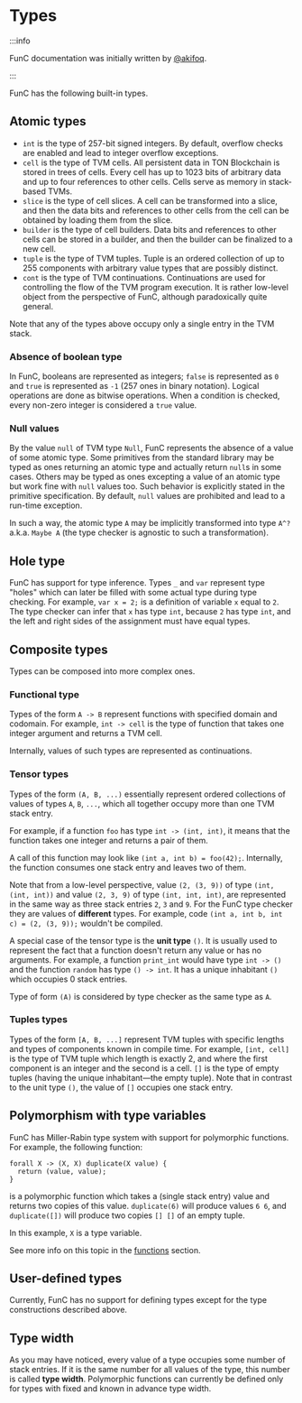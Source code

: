 # Types

:::info

FunC documentation was initially written by [@akifoq](https://github.com/akifoq).

:::

FunC has the following built-in types.

## Atomic types

* `int` is the type of 257-bit signed integers. By default, overflow checks are enabled and lead to integer overflow exceptions.
* `cell` is the type of TVM cells. All persistent data in TON Blockchain is stored in trees of cells. Every cell has up to 1023 bits of arbitrary data and up to four references to other cells. Cells serve as memory in stack-based TVMs.
* `slice` is the type of cell slices. A cell can be transformed into a slice, and then the data bits and references to other cells from the cell can be obtained by loading them from the slice.
* `builder` is the type of cell builders. Data bits and references to other cells can be stored in a builder, and then the builder can be finalized to a new cell.
* `tuple` is the type of TVM tuples. Tuple is an ordered collection of up to 255 components with arbitrary value types that are possibly distinct.
* `cont` is the type of TVM continuations. Continuations are used for controlling the flow of the TVM program execution. It is rather low-level object from the perspective of FunC, although paradoxically quite general.

Note that any of the types above occupy only a single entry in the TVM stack.

### Absence of boolean type

In FunC, booleans are represented as integers; `false` is represented as `0` and `true` is represented as `-1` (257 ones in binary notation). Logical operations are done as bitwise operations. When a condition is checked, every non-zero integer is considered a `true` value.

### Null values

By the value `null` of TVM type `Null`, FunC represents the absence of a value of some atomic type. Some primitives from the standard library may be typed as ones returning an atomic type and actually return `null`s in some cases. Others may be typed as ones excepting a value of an atomic type but work fine with `null` values too. Such behavior is explicitly stated in the primitive specification. By default, `null` values are prohibited and lead to a run-time exception.

In such a way, the atomic type `A` may be implicitly transformed into type `A^?` a.k.a. `Maybe A` (the type checker is agnostic to such a transformation).

## Hole type

FunC has support for type inference. Types `_` and `var` represent type "holes" which can later be filled with some actual type during type checking. For example, `var x = 2;` is a definition of variable `x` equal to `2`. The type checker can infer that `x` has type `int`, because `2` has type `int`, and the left and right sides of the assignment must have equal types.

## Composite types

Types can be composed into more complex ones.

### Functional type

Types of the form `A -> B` represent functions with specified domain and codomain. For example, `int -> cell` is the type of function that takes one integer argument and returns a TVM cell.

Internally, values of such types are represented as continuations.

### Tensor types

Types of the form `(A, B, ...)` essentially represent ordered collections of values of types `A`, `B`, `...`, which all together occupy more than one TVM stack entry.

For example, if a function `foo` has type `int -> (int, int)`, it means that the function takes one integer and returns a pair of them.

A call of this function may look like `(int a, int b) = foo(42);`. Internally, the function consumes one stack entry and leaves two of them.

Note that from a low-level perspective, value `(2, (3, 9))` of type `(int, (int, int))` and value `(2, 3, 9)` of type `(int, int, int)`, are represented in the same way as three stack entries `2`, `3` and `9`. For the FunC type checker they are values of **different** types. For example, code `(int a, int b, int c) = (2, (3, 9));` wouldn't be compiled.

A special case of the tensor type is the **unit type** `()`. It is usually used to represent the fact that a function doesn't return any value or has no arguments. For example, a function `print_int` would have type `int -> ()` and the function `random` has type `() -> int`. It has a unique inhabitant `()` which occupies 0 stack entries.

Type of form `(A)` is considered by type checker as the same type as `A`.

### Tuples types

Types of the form `[A, B, ...]` represent TVM tuples with specific lengths and types of components known in compile time. For example, `[int, cell]` is the type of TVM tuple which length is exactly 2, and where the first component is an integer and the second is a cell. `[]` is the type of empty tuples (having the unique inhabitant—the empty tuple). Note that in contrast to the unit type `()`, the value of `[]` occupies one stack entry.

## Polymorphism with type variables

FunC has Miller-Rabin type system with support for polymorphic functions. For example, the following function:

```func
forall X -> (X, X) duplicate(X value) {
  return (value, value);
}
```

is a polymorphic function which takes a (single stack entry) value and returns two copies of this value. `duplicate(6)` will produce values `6 6`, and `duplicate([])` will produce two copies `[] []` of an empty tuple.

In this example, `X` is a type variable.

See more info on this topic in the [functions](/develop/func/functions#polymorphism-with-forall) section.

## User-defined types

Currently, FunC has no support for defining types except for the type constructions described above.

## Type width

As you may have noticed, every value of a type occupies some number of stack entries. If it is the same number for all values of the type, this number is called **type width**. Polymorphic functions can currently be defined only for types with fixed and known in advance type width.
